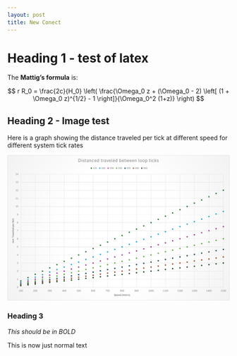 ```yaml
---
layout: post
title: New Conect
---
```


# Heading 1 - test of latex

The **Mattig’s formula** is:

$$
r R_0 = \frac{2c}{H_0} \left( \frac{\Omega_0 z + (\Omega_0 - 2) \left[ (1 + \Omega_0 z)^{1/2} - 1 \right]}{\Omega_0^2 (1+z)} \right)
$$




## Heading 2 - Image test

Here is a graph showing the distance traveled per tick at different speed for different system tick rates

![First Post](/images/DistanceTravelledPerTick.png "Distance Travelled Per Tick")

### Heading 3

*This should be in BOLD*

This is now just normal text

